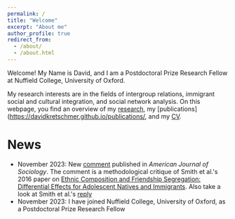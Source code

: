 ```yaml
---
permalink: /
title: "Welcome"
excerpt: "About me"
author_profile: true
redirect_from: 
  - /about/
  - /about.html
---
```



Welcome! My Name is David, and I am a Postdoctoral Prize Research Fellow at Nuffield College, University of Oxford.

My research interests are in the fields of intergroup relations, immigrant social and cultural integration, and social network analysis. On this webpage, you find an overview of my [research](https://davidkretschmer.github.io/research/), my [publications](https://davidkretschmer.github.io/publications/, and my [CV](https://davidkretschmer.github.io/cv/).

News
======

- November 2023: New [comment](https://www.journals.uchicago.edu/doi/full/10.1086/727823) published in _American Journal of Sociology_. The comment is a methodological critique of Smith et al.'s 2016 paper on [Ethnic Composition and Friendship Segregation: Differential Effects for Adolescent Natives and Immigrants](https://www.journals.uchicago.edu/doi/full/10.1086/684032). Also take a look at Smith et al.'s [reply](https://www.journals.uchicago.edu/doi/10.1086/727858)
- November 2023: I have joined Nuffield College, University of Oxford, as a Postdoctoral Prize Research Fellow
